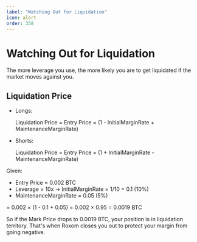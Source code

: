 ```yaml
---
label: "Watching Out for Liquidation"
icon: alert
order: 358
---
```


# Watching Out for Liquidation

The more leverage you use, the more likely you are to get liquidated if the market moves against you.

## Liquidation Price

- Longs:

  Liquidation Price = Entry Price × (1 - InitialMarginRate + MaintenanceMarginRate)

- Shorts:

  Liquidation Price = Entry Price × (1 + InitialMarginRate - MaintenanceMarginRate)

Given:
- Entry Price = 0.002 BTC
- Leverage = 10x → InitialMarginRate = 1/10 = 0.1 (10%)
- MaintenanceMarginRate = 0.05 (5%)

= 0.002 × (1 - 0.1 + 0.05) = 0.002 × 0.95 = 0.0019 BTC

So if the Mark Price drops to 0.0019 BTC, your position is in liquidation territory. That's when Roxom closes you out to protect your margin from going negative.
